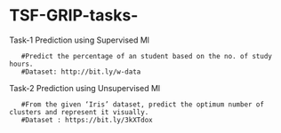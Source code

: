 # TSF-GRIP-tasks-

Task-1 Prediction using Supervised Ml

       #Predict the percentage of an student based on the no. of study hours. 
       #Dataset: http://bit.ly/w-data
   
Task-2 Prediction using Unsupervised Ml

       #From the given ‘Iris’ dataset, predict the optimum number of clusters and represent it visually. 
       #Dataset : https://bit.ly/3kXTdox
